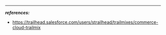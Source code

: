 
<br/>


<br/>


<br/>



---

***references:***
  - https://trailhead.salesforce.com/users/strailhead/trailmixes/commerce-cloud-trailmix



